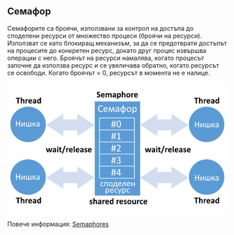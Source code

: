 ## Семафор

Семафорите са броячи, използвани за контрол на достъпа до споделени ресурси от множество процеси (броячи на ресурси). Използват се като блокиращ механизъм, за да се предотврати достъпът на процесите до конкретен ресурс, докато друг процес извършва операции с него. Броячът на ресурси намалява, когато процесът започне да използва ресурс и се увеличава обратно, когато ресурсът се освободи. Когато броячът = 0, ресурсът в момента не е налице.

![11.png](11.png)

Повече информация: [Semaphores](https://www.tldp.org/LDP/lpg/node46.html)